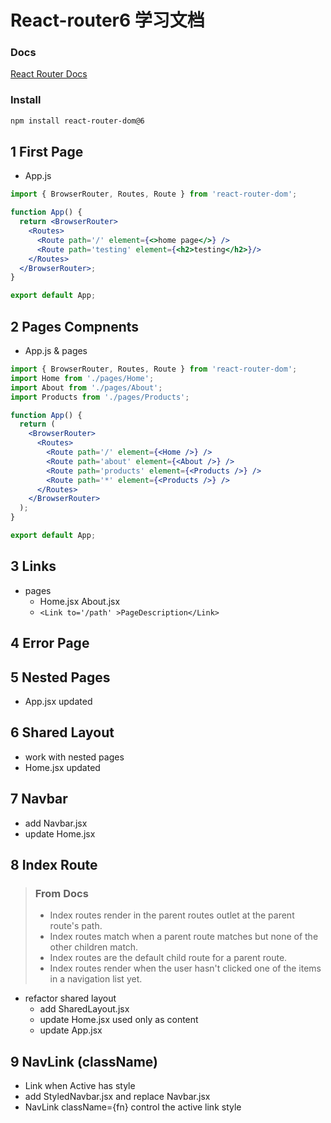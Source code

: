 # React-router6 学习文档

### Docs

[React Router Docs](https://reactrouter.com/docs/en/v6/getting-started/overview)

### Install

```sh
npm install react-router-dom@6
```

## 1 First Page

- App.js

```jsx
import { BrowserRouter, Routes, Route } from 'react-router-dom';

function App() {
  return <BrowserRouter>
    <Routes>
      <Route path='/' element={<>home page</>} />
      <Route path='testing' element={<h2>testing</h2>}/>
    </Routes>
  </BrowserRouter>;
}

export default App;
```

## 2 Pages Compnents

- App.js & pages

```jsx
import { BrowserRouter, Routes, Route } from 'react-router-dom';
import Home from './pages/Home';
import About from './pages/About';
import Products from './pages/Products';

function App() {
  return (
    <BrowserRouter>
      <Routes>
        <Route path='/' element={<Home />} />
        <Route path='about' element={<About />} />
        <Route path='products' element={<Products />} />
        <Route path='*' element={<Products />} />
      </Routes>
    </BrowserRouter>
  );
}

export default App;
```

## 3 Links

- pages
  - Home.jsx About.jsx
  - `<Link to='/path' >PageDescription</Link>`

## 4 Error Page

## 5 Nested Pages

- App.jsx updated

## 6 Shared Layout

- work with nested pages
- Home.jsx updated

## 7 Navbar

- add Navbar.jsx
- update Home.jsx

## 8 Index Route

> ### From Docs
> - Index routes render in the parent routes outlet at the parent route's path.
> - Index routes match when a parent route matches but none of the other children match.
> - Index routes are the default child route for a parent route.
> - Index routes render when the user hasn't clicked one of the items in a navigation list yet.

- refactor shared layout
  - add SharedLayout.jsx
  - update Home.jsx used only as content
  - update App.jsx

## 9 NavLink (className)

- Link when Active has style
- add StyledNavbar.jsx and replace Navbar.jsx
- NavLink className={fn} control the active link style